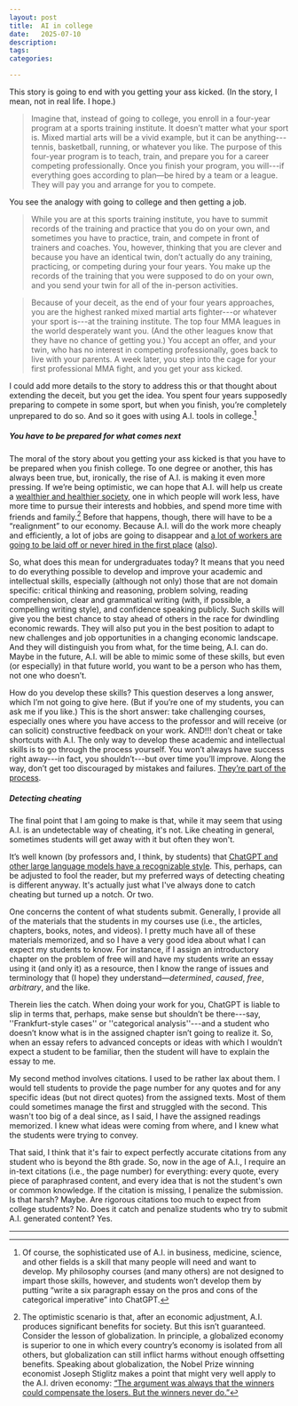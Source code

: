 ```yaml
---
layout: post
title:  AI in college
date:   2025-07-10
description: 
tags: 
categories:

---
```



This story is going to end with you getting your ass kicked. (In the story, I mean, not in real life. I hope.) 
> Imagine that, instead of going to college, you enroll in a four-year program at a sports training institute. It doesn’t matter what your sport is. Mixed martial arts will be a vivid example, but it can be anything---tennis, basketball, running, or whatever you like. The purpose of this four-year program is to teach, train, and prepare you for a career competing professionally. Once you finish your program, you will---if everything goes according to plan—be hired by a team or a league. They will pay you and arrange for you to compete. 

You see the analogy with going to college and then getting a job.

> While you are at this sports training institute, you have to summit records of the training and practice that you do on your own, and sometimes you have to practice, train, and compete in front of trainers and coaches. You, however, thinking that you are clever and because you have an identical twin, don’t actually do any training, practicing, or competing during your four years. You make up the records of the training that you were supposed to do on your own, and you send your twin for all of the in-person activities.

> Because of your deceit, as the end of your four years approaches, you are the highest ranked mixed martial arts fighter---or whatever your sport is---at the training institute. The top four MMA leagues in the world desperately want you. (And the other leagues know that they have no chance of getting you.) You accept an offer, and your twin, who has no interest in competing professionally, goes back to live with your parents. A week later, you step into the cage for your first professional MMA fight, and you get your ass kicked.
 
I could add more details to the story to address this or that thought about extending the deceit, but you get the idea. You spent four years supposedly preparing to compete in some sport, but when you finish, you’re completely unprepared to do so. And so it goes with using A.I. tools in college.[^1]

[^1]: Of course, the sophisticated use of A.I. in business, medicine, science, and other fields is a skill that many people will need and want to develop. My philosophy courses (and many others) are not designed to impart those skills, however, and students won’t develop them by putting “write a six paragraph essay on the pros and cons of the categorical imperative” into ChatGPT.


##### **You have to be prepared for what comes next**
 
The moral of the story about you getting your ass kicked is that you have to be prepared when you finish college. To one degree or another, this has always been true, but, ironically, the rise of A.I. is making it even more pressing. If we’re being optimistic, we can hope that A.I. will help us create a [wealthier and healthier society](https://www.darioamodei.com/essay/machines-of-loving-grace), one in which people will work less, have more time to pursue their interests and hobbies, and spend more time with friends and family.[^2] 
Before that happens, though, there will have to be a “realignment” to our economy. Because A.I. will do the work more cheaply and efficiently, a lot of jobs are going to disappear and [a lot of workers are going to be laid off or never hired in the first place](https://www.nytimes.com/2025/05/19/opinion/linkedin-ai-entry-level-jobs.html) ([also](https://www.wsj.com/lifestyle/careers/ai-entry-level-jobs-graduates-b224d624)).


[^2]: The optimistic scenario is that, after an economic adjustment, A.I. produces significant benefits for society. But this isn’t guaranteed. Consider the lesson of globalization. In principle, a globalized economy is superior to one in which every country’s economy is isolated from all others, but globalization can still inflict harms without enough offsetting benefits. Speaking about globalization, the Nobel Prize winning economist Joseph Stiglitz makes a point that might very well apply to the A.I. driven economy: [“The argument was always that the winners could compensate the losers. But the winners never do.”](https://www.nytimes.com/2015/05/18/business/a-decade-later-loss-of-maytag-factory-still-resonates.html)


So, what does this mean for undergraduates today? It means that you need to do everything possible to develop and improve your academic and intellectual skills, especially (although not only) those that are not domain specific: critical thinking and reasoning, problem solving, reading comprehension, clear and grammatical writing (with, if possible, a compelling writing style), and confidence speaking publicly. Such skills will give you the best chance to stay ahead of others in the race for dwindling economic rewards. They will also put you in the best position to adapt to new challenges and job opportunities in a changing economic landscape. And they will distinguish you from what, for the time being, A.I. can do. Maybe in the future, A.I. will be able to mimic some of these skills, but even (or especially) in that future world, you want to be a person who has them, not one who doesn’t.

How do you develop these skills? This question deserves a long answer, which I’m not going to give here. (But if you’re one of my students, you can ask me if you like.) This is the short answer: take challenging courses, especially ones where you have access to the professor and will receive (or can solicit) constructive feedback on your work. AND!!! don’t cheat or take shortcuts with A.I. The only way to develop these academic and intellectual skills is to go through the process yourself. You won’t always have success right away---in fact, you shouldn’t---but over time you’ll improve. Along the way, don’t get too discouraged by mistakes and failures. [They’re part of the process](https://www.wsj.com/lifestyle/relationships/dont-try-to-rescue-your-kid-from-the-learning-pit-5214c409). 


##### **Detecting cheating**

The final point that I am going to make is that, while it may seem that using A.I. is an undetectable way of cheating, it's not. Like cheating in general, sometimes students will get away with it but often they won't.

It’s well known (by professors and, I think, by students) that [ChatGPT and other large language models have a recognizable style](https://seanjkernan.substack.com/p/13-signs-you-used-chatgpt-to-write). This, perhaps, can be adjusted to fool the reader, but my preferred ways of detecting cheating is different anyway. It's actually just what I've always done to catch cheating but turned up a notch. Or two. 

One concerns the content of what students submit. Generally, I provide all of the materials that the students in my courses use (i.e., the articles, chapters, books, notes, and videos). I pretty much have all of these materials memorized, and so I have a very good idea about what I can expect my students to know. For instance, if I assign an introductory chapter on the problem of free will and have my students write an essay using it (and only it) as a resource, then I know the range of issues and terminology that (I hope) they understand&mdash;_determined_, _caused_, _free_, _arbitrary_, and the like. 

Therein lies the catch. When doing your work for you, ChatGPT is liable to slip in terms that, perhaps, make sense but shouldn’t be there---say, ''Frankfurt-style cases'' or ''categorical analysis''---and a student who doesn’t know what is in the assigned chapter isn’t going to realize it. So, when an essay refers to advanced concepts or ideas with which I wouldn’t expect a student to be familiar, then the student will have to explain the essay to me. 

My second method involves citations. I used to be rather lax about them. I would tell students to provide the page number for any quotes and for any specific ideas (but not direct quotes) from the assigned texts. Most of them could sometimes manage the first and struggled with the second. This wasn't too big of a deal since, as I said, I have the assigned readings memorized. I knew what ideas were coming from where, and I knew what the students were trying to convey.

That said, I think that it's fair to expect perfectly accurate citations from any student who is beyond the 8th grade. So, now in the age of A.I., I require an in-text citations (i.e., the page number) for everything: every quote, every piece of paraphrased content, and every idea that is not the student's own or common knowledge. If the citation is  missing, I penalize the submission. Is that harsh? Maybe. Are rigorous citations too much to expect from college students? No. Does it catch and penalize students who try to submit A.I. generated content? Yes.

---